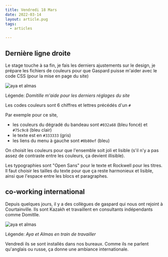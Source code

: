 ```yaml
---
title: Vendredi 18 Mars
date: 2022-03-14
layout: article.pug
tags:
  - articles

---
```


## Dernière ligne droite

Le stage touche à sa fin, je fais les derniers ajustements sur le design, je prépare les fichiers de couleurs pour que Gaspard puisse m'aider avec le code CSS (pour la mise en page du site)

![aya et almas](/assets/domivicvendredi.jpeg)

Légende: *Domitille m'aide pour les derniers réglages du site*

Les codes couleurs sont 6 chiffres et lettres précédés d'un `#`

Par exemple pour ce site,
* les couleurs du dégradé du bandeau sont `#032a68` (bleu foncé) et `#75c9c8` (bleu clair)
* le texte est en `#333333` (gris)
* les liens du menu à gauche sont `#0b80ef` (bleu)

On choisit les couleurs pour que l'ensemble soit joli et lisible (s'il n'y a pas assez de contraste entre les couleurs, ça devient illisible).

Les typographies sont "Open Sans" pour le texte et Rockwell pour les titres.
Il faut choisir les tailles du texte pour que ça reste harmonieux et lisible, ainsi que l'espace entre les blocs et paragraphes.


## co-working international

Depuis quelques jours, il y a des collègues de gaspard qui nous ont rejoint à Courtainville. Ils sont Kazakh et travaillent en consultants indépendants comme Domitlle.


![aya et almas](/assets/ayaalmas.jpg)

Légende: *Aya et Almas en train de travailler*

Vendredi ils se sont installés dans nos bureaux. Comme ils ne parlent qu'anglais ou russe, ça donne une ambiance internationale.
